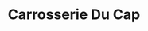 ---
title: "Carrosserie Du Cap"
url: /plouhinec/carrosserie-du-cap/
shop: réparation de voitures
---